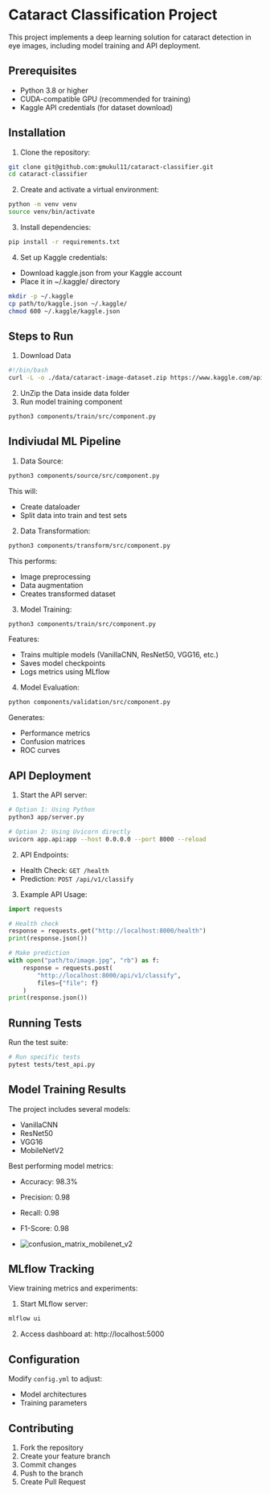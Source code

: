 # Cataract Classification Project

This project implements a deep learning solution for cataract detection in eye images, including model training and API deployment.

## Prerequisites

- Python 3.8 or higher
- CUDA-compatible GPU (recommended for training)
- Kaggle API credentials (for dataset download)

## Installation

1. Clone the repository:
```bash
git clone git@github.com:gmukul11/cataract-classifier.git
cd cataract-classifier
```

2. Create and activate a virtual environment:
```bash
python -m venv venv
source venv/bin/activate 
```

3. Install dependencies:
```bash
pip install -r requirements.txt
```

4. Set up Kaggle credentials:
- Download kaggle.json from your Kaggle account
- Place it in ~/.kaggle/ directory
```bash
mkdir -p ~/.kaggle
cp path/to/kaggle.json ~/.kaggle/
chmod 600 ~/.kaggle/kaggle.json
```
## Steps to Run

1. Download Data
```bash
#!/bin/bash
curl -L -o ./data/cataract-image-dataset.zip https://www.kaggle.com/api/v1/datasets/download/nandanp6/cataract-image-dataset
```
2. UnZip the Data inside data folder
3. Run model training component
```bash
python3 components/train/src/component.py
```

## Indiviudal ML Pipeline

1. Data Source:
```bash
python3 components/source/src/component.py
```
This will:
- Create dataloader
- Split data into train and test sets

2. Data Transformation:
```bash
python3 components/transform/src/component.py
```
This performs:
- Image preprocessing
- Data augmentation
- Creates transformed dataset

3. Model Training:
```bash
python3 components/train/src/component.py
```
Features:
- Trains multiple models (VanillaCNN, ResNet50, VGG16, etc.)
- Saves model checkpoints
- Logs metrics using MLflow

4. Model Evaluation:
```bash
python components/validation/src/component.py
```
Generates:
- Performance metrics
- Confusion matrices
- ROC curves

## API Deployment

1. Start the API server:
```bash
# Option 1: Using Python
python3 app/server.py

# Option 2: Using Uvicorn directly
uvicorn app.api:app --host 0.0.0.0 --port 8000 --reload
```

2. API Endpoints:
- Health Check: `GET /health`
- Prediction: `POST /api/v1/classify`

3. Example API Usage:
```python
import requests

# Health check
response = requests.get("http://localhost:8000/health")
print(response.json())

# Make prediction
with open("path/to/image.jpg", "rb") as f:
    response = requests.post(
        "http://localhost:8000/api/v1/classify",
        files={"file": f}
    )
print(response.json())
```

## Running Tests

Run the test suite:
```bash
# Run specific tests
pytest tests/test_api.py
```

## Model Training Results

The project includes several models:
- VanillaCNN
- ResNet50
- VGG16
- MobileNetV2

Best performing model metrics:
- Accuracy: 98.3%
- Precision: 0.98
- Recall: 0.98
- F1-Score: 0.98
  
- ![confusion_matrix_mobilenet_v2](https://github.com/user-attachments/assets/c9c879c1-552a-4c7c-9fa2-4b5f3780be46)




## MLflow Tracking

View training metrics and experiments:
1. Start MLflow server:
```bash
mlflow ui
```
2. Access dashboard at: http://localhost:5000

## Configuration

Modify `config.yml` to adjust:
- Model architectures
- Training parameters


## Contributing

1. Fork the repository
2. Create your feature branch
3. Commit changes
4. Push to the branch
5. Create Pull Request
